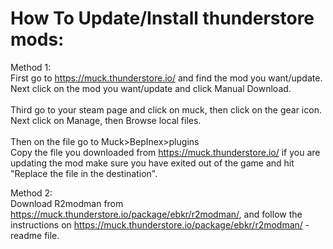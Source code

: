 # How To Update/Install thunderstore mods:

Method 1:<br>
	First go to https://muck.thunderstore.io/ and find the mod you want/update.<br>
	Next click on the mod you want/update and click Manual Download.<br><br>
	Third go to your steam page and click on muck, then click on the gear icon.<br>
	Next click on Manage, then Browse local files.<br><br>
	Then on the file go to Muck>BepInex>plugins<br>
	Copy the file you downloaded from https://muck.thunderstore.io/ if you are updating the mod make sure you have exited out of the game and hit "Replace the file in the destination".<br>

Method 2:<br>
	Download R2modman from https://muck.thunderstore.io/package/ebkr/r2modman/, and follow the instructions on https://muck.thunderstore.io/package/ebkr/r2modman/ - readme file.
